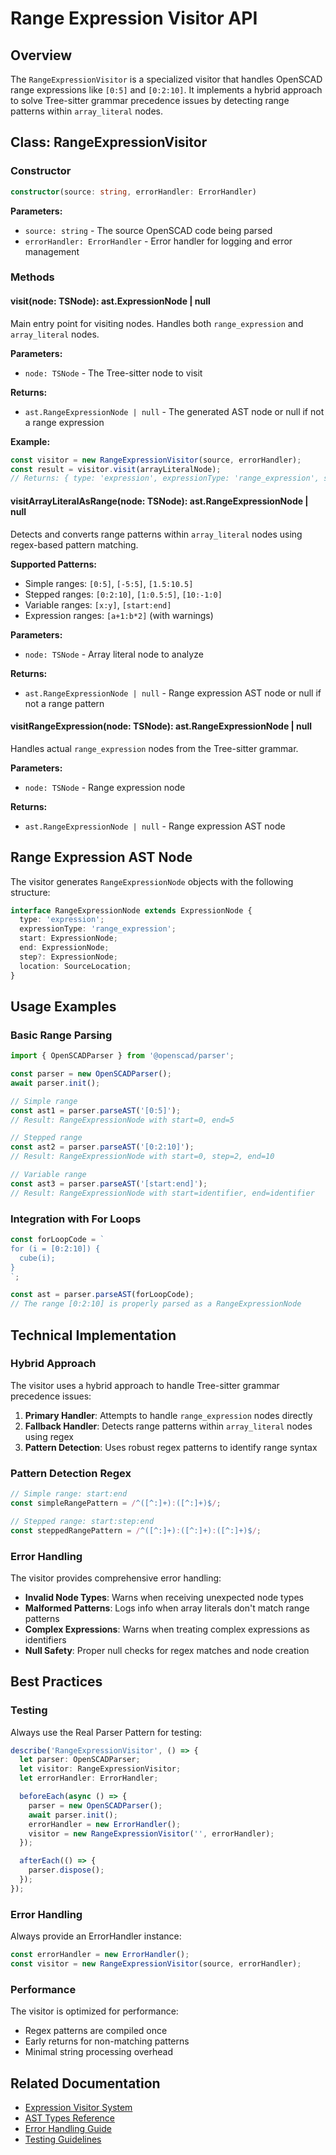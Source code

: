 # Range Expression Visitor API

## Overview

The `RangeExpressionVisitor` is a specialized visitor that handles OpenSCAD range expressions like `[0:5]` and `[0:2:10]`. It implements a hybrid approach to solve Tree-sitter grammar precedence issues by detecting range patterns within `array_literal` nodes.

## Class: RangeExpressionVisitor

### Constructor

```typescript
constructor(source: string, errorHandler: ErrorHandler)
```

**Parameters:**
- `source: string` - The source OpenSCAD code being parsed
- `errorHandler: ErrorHandler` - Error handler for logging and error management

### Methods

#### visit(node: TSNode): ast.ExpressionNode | null

Main entry point for visiting nodes. Handles both `range_expression` and `array_literal` nodes.

**Parameters:**
- `node: TSNode` - The Tree-sitter node to visit

**Returns:**
- `ast.RangeExpressionNode | null` - The generated AST node or null if not a range expression

**Example:**
```typescript
const visitor = new RangeExpressionVisitor(source, errorHandler);
const result = visitor.visit(arrayLiteralNode);
// Returns: { type: 'expression', expressionType: 'range_expression', start: ..., end: ..., step?: ... }
```

#### visitArrayLiteralAsRange(node: TSNode): ast.RangeExpressionNode | null

Detects and converts range patterns within `array_literal` nodes using regex-based pattern matching.

**Supported Patterns:**
- Simple ranges: `[0:5]`, `[-5:5]`, `[1.5:10.5]`
- Stepped ranges: `[0:2:10]`, `[1:0.5:5]`, `[10:-1:0]`
- Variable ranges: `[x:y]`, `[start:end]`
- Expression ranges: `[a+1:b*2]` (with warnings)

**Parameters:**
- `node: TSNode` - Array literal node to analyze

**Returns:**
- `ast.RangeExpressionNode | null` - Range expression AST node or null if not a range pattern

#### visitRangeExpression(node: TSNode): ast.RangeExpressionNode | null

Handles actual `range_expression` nodes from the Tree-sitter grammar.

**Parameters:**
- `node: TSNode` - Range expression node

**Returns:**
- `ast.RangeExpressionNode | null` - Range expression AST node

## Range Expression AST Node

The visitor generates `RangeExpressionNode` objects with the following structure:

```typescript
interface RangeExpressionNode extends ExpressionNode {
  type: 'expression';
  expressionType: 'range_expression';
  start: ExpressionNode;
  end: ExpressionNode;
  step?: ExpressionNode;
  location: SourceLocation;
}
```

## Usage Examples

### Basic Range Parsing

```typescript
import { OpenSCADParser } from '@openscad/parser';

const parser = new OpenSCADParser();
await parser.init();

// Simple range
const ast1 = parser.parseAST('[0:5]');
// Result: RangeExpressionNode with start=0, end=5

// Stepped range
const ast2 = parser.parseAST('[0:2:10]');
// Result: RangeExpressionNode with start=0, step=2, end=10

// Variable range
const ast3 = parser.parseAST('[start:end]');
// Result: RangeExpressionNode with start=identifier, end=identifier
```

### Integration with For Loops

```typescript
const forLoopCode = `
for (i = [0:2:10]) {
  cube(i);
}
`;

const ast = parser.parseAST(forLoopCode);
// The range [0:2:10] is properly parsed as a RangeExpressionNode
```

## Technical Implementation

### Hybrid Approach

The visitor uses a hybrid approach to handle Tree-sitter grammar precedence issues:

1. **Primary Handler**: Attempts to handle `range_expression` nodes directly
2. **Fallback Handler**: Detects range patterns within `array_literal` nodes using regex
3. **Pattern Detection**: Uses robust regex patterns to identify range syntax

### Pattern Detection Regex

```typescript
// Simple range: start:end
const simpleRangePattern = /^([^:]+):([^:]+)$/;

// Stepped range: start:step:end  
const steppedRangePattern = /^([^:]+):([^:]+):([^:]+)$/;
```

### Error Handling

The visitor provides comprehensive error handling:

- **Invalid Node Types**: Warns when receiving unexpected node types
- **Malformed Patterns**: Logs info when array literals don't match range patterns
- **Complex Expressions**: Warns when treating complex expressions as identifiers
- **Null Safety**: Proper null checks for regex matches and node creation

## Best Practices

### Testing

Always use the Real Parser Pattern for testing:

```typescript
describe('RangeExpressionVisitor', () => {
  let parser: OpenSCADParser;
  let visitor: RangeExpressionVisitor;
  let errorHandler: ErrorHandler;

  beforeEach(async () => {
    parser = new OpenSCADParser();
    await parser.init();
    errorHandler = new ErrorHandler();
    visitor = new RangeExpressionVisitor('', errorHandler);
  });

  afterEach(() => {
    parser.dispose();
  });
});
```

### Error Handling

Always provide an ErrorHandler instance:

```typescript
const errorHandler = new ErrorHandler();
const visitor = new RangeExpressionVisitor(source, errorHandler);
```

### Performance

The visitor is optimized for performance:
- Regex patterns are compiled once
- Early returns for non-matching patterns
- Minimal string processing overhead

## Related Documentation

- [Expression Visitor System](./expression-visitor.md)
- [AST Types Reference](./ast-types.md)
- [Error Handling Guide](./error-handling.md)
- [Testing Guidelines](../testing.md)
